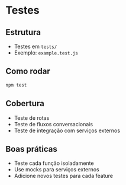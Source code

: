 # Testes

## Estrutura
- Testes em `tests/`
- Exemplo: `example.test.js`

## Como rodar
```bash
npm test
```

## Cobertura
- Teste de rotas
- Teste de fluxos conversacionais
- Teste de integração com serviços externos

## Boas práticas
- Teste cada função isoladamente
- Use mocks para serviços externos
- Adicione novos testes para cada feature
